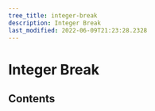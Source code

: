 ```yaml
---
tree_title: integer-break
description: Integer Break
last_modified: 2022-06-09T21:23:28.2328
---
```


# Integer Break

## Contents
